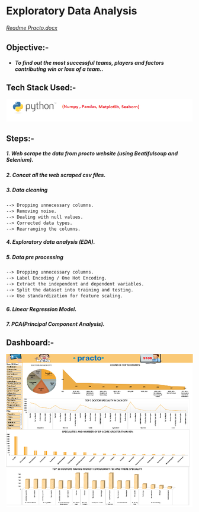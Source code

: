 # Exploratory Data Analysis
###### [Readme Practo.docx](https://github.com/gauraishwarya/Practo/files/11219630/Readme.Practo.docx)



## Objective:-
- ##### To find out the most successful teams, players and factors contributing win or loss of a team..
## Tech Stack Used:-
![Techstack](https://github.com/gauraishwarya/Project-Images/blob/main/IPL%20EDA.png?raw=true)
## Steps:-
##### 1. Web scrape the data from procto website (using Beatifulsoup and Selenium). 
##### 2. Concat all the web scraped csv files. 
##### 3. Data cleaning 
    --> Dropping unnecessary columns.
    --> Removing noise.
    --> Dealing with null values.
    --> Corrected data types.
    --> Rearranging the columns.
##### 4. Exploratory data analysis (EDA).
##### 5. Data pre processing 
    --> Dropping unnecessary columns.
    --> Label Encoding / One Hot Encoding.
    --> Extract the independent and dependent variables.
    --> Split the dataset into training and testing.
    --> Use standardization for feature scaling.
##### 6. Linear Regression Model.
##### 7. PCA(Principal Component Analysis).
## Dashboard:-
![image](https://github.com/gauraishwarya/Project-Images/blob/main/Practo%20dashboard%20image.png?raw=true)
